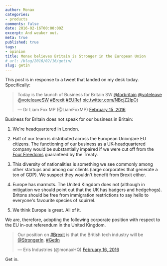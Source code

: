 ```yaml
---
author: Monax
categories:
- products
comments: false
date: 2016-02-16T00:00:00Z
excerpt: And weaker out.
meta: true
published: true
tags:
- opinion
title: Monax believes Britain is Stronger in the European Union
# url: /blog/2016/02/16/getin/
slug: getin
---
```


This post is in response to a tweet that landed on my desk today. Specifically:

<blockquote class="twitter-tweet" data-lang="en"><p lang="en" dir="ltr">Today is the launch of Business for Britain SW <a href="https://twitter.com/forbritain">@forbritain</a> <a href="https://twitter.com/voteleave">@voteleave</a> <a href="https://twitter.com/VoteLeaveSW">@voteleaveSW</a> <a href="https://twitter.com/hashtag/Brexit?src=hash">#Brexit</a> <a href="https://twitter.com/hashtag/EURef?src=hash">#EURef</a> <a href="https://t.co/NBcjZ2lpCt">pic.twitter.com/NBcjZ2lpCt</a></p>&mdash; Dr Liam Fox MP (@LiamFoxMP) <a href="https://twitter.com/LiamFoxMP/status/699222917759049728">February 15, 2016</a></blockquote>
<script async src="//platform.twitter.com/widgets.js" charset="utf-8"></script>

Business for Britain does not speak for our business in Britain:

1. We're headquartered in London.

2. Half of our team is distributed across the European Union/are EU citizens. The functioning of our business as a UK-headquartered company would be substantially impaired if we were cut off from the [Four Freedoms](https://en.wikipedia.org/wiki/Internal_market) guaranteed by the Treaty.

3. This diversity of nationalities is something we see commonly among other startups and among our clients (large corporates that generate a ton of GDP). We suspect they wouldn't benefit from Brexit either.

4. Europe has marmots. The United Kingdom does not (although in mitigation we should point out that the UK has badgers and hedgehogs). Britons should be free from immigration restrictions to say hello to everyone's favourite species of squirrel.

5. We think Europe is great. All of it.

We are, therefore, adopting the following corporate position with respect to the EU in-out referendum in the United Kingdom.

<blockquote class="twitter-tweet" data-lang="en"><p lang="en" dir="ltr">Our position on <a href="https://twitter.com/hashtag/Brexit?src=hash">#Brexit</a> is that the British tech industry will be <a href="https://twitter.com/StrongerIn">@StrongerIn</a>. <a href="https://twitter.com/hashtag/GetIn?src=hash">#GetIn</a></p>&mdash; Eris Industries (@monaxHQ) <a href="https://twitter.com/monaxHQ/status/699641234290302977">February 16, 2016</a></blockquote> <script async src="//platform.twitter.com/widgets.js" charset="utf-8"></script>

Get in.
